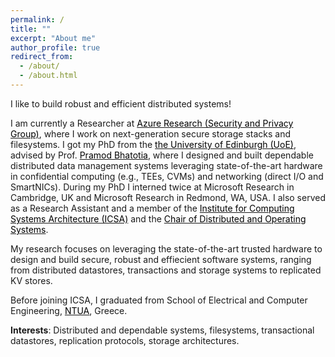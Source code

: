 ```yaml
---
permalink: /
title: ""
excerpt: "About me"
author_profile: true
redirect_from: 
  - /about/
  - /about.html
--- 
```


I like to build robust and efficient distributed systems!

I am currently a Researcher at [<span style="color:black">Azure Research (Security and Privacy Group)</span>](https://www.microsoft.com/en-us/research/group/azure-security-privacy/), where I work on next-generation secure storage stacks and filesystems. I got my PhD from the [<span style="color:black">the University of Edinburgh (UoE)</span>](https://www.ed.ac.uk/), advised by Prof. [<span style="color:black">Pramod Bhatotia</span>](http://homepages.inf.ed.ac.uk/pbhatoti/), where I designed and built dependable distributed data management systems leveraging state-of-the-art hardware in confidential computing (e.g., TEEs, CVMs) and networking (direct I/O and SmartNICs). During my PhD I interned twice at Microsoft Research in Cambridge, UK and Microsoft Research in Redmond, WA, USA. I also served as a Research Assistant and a member of the [<span style="color:black">Institute for Computing Systems Architecture (ICSA)</span>](http://web.inf.ed.ac.uk/icsa) and the [<span style="color:black"> Chair of Distributed and Operating Systems</span>](https://dse.in.tum.de/team/). 

My research focuses on leveraging the state-of-the-art trusted hardware to design and build secure, robust and effiecient software systems, ranging from distributed datastores, transactions and storage systems to replicated KV stores.

Before joining ICSA, I graduated from School of Electrical and Computer Engineering, [<span style="color:black">NTUA</span>](https://www.ntua.gr/en/), Greece.

**Interests**: Distributed and dependable systems, filesystems, transactional datastores, replication protocols, storage architectures.
